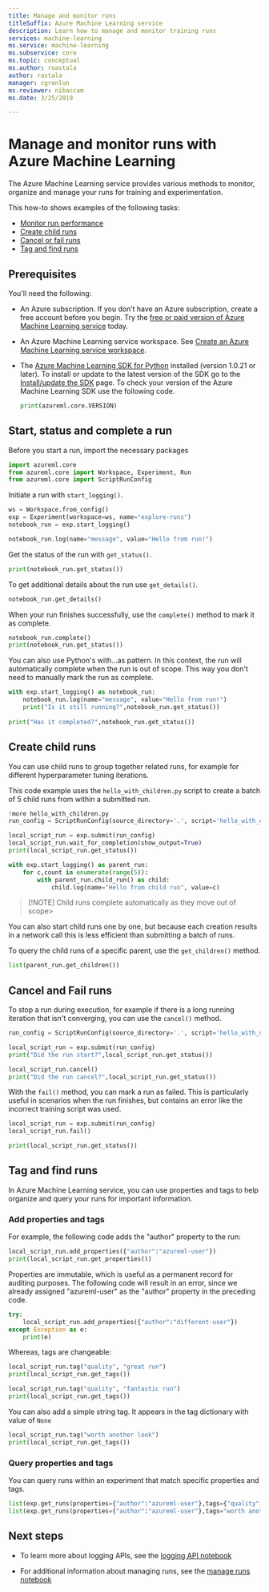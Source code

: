 ```yaml
---
title: Manage and monitor runs
titleSuffix: Azure Machine Learning service
description: Learn how to manage and monitor training runs
services: machine-learning
ms.service: machine-learning
ms.subservice: core
ms.topic: conceptual
ms.author: roastala
author: rastala
manager: cgronlun
ms.reviewer: nibaccam
ms.date: 3/25/2019

---
```


# Manage and monitor runs with Azure Machine Learning

The Azure Machine Learning service provides various methods to monitor, organize and manage your runs for training and experimentation.

This how-to shows examples of the following tasks:

* [Monitor run performance](#monitor)
* [Create child runs](#children)
* [Cancel or fail runs](#cancel)
* [Tag and find runs](#tag)

## Prerequisites

You'll need the following:

* An Azure subscription. If you don’t have an Azure subscription, create a free account before you begin. Try the [free or paid version of Azure Machine Learning service](https://aka.ms/AMLFree) today.

* An Azure Machine Learning service workspace. See [Create an Azure Machine Learning service workspace](../articles/machine-learning/service/setup-create-workspace.md).

* The [Azure Machine Learning SDK for Python](https://docs.microsoft.com/python/api/overview/azure/ml/intro?view=azure-ml-py) installed (version 1.0.21 or later). To install or update to the latest version of the SDK go to the [Install/update the SDK](https://docs.microsoft.com/python/api/overview/azure/ml/install?view=azure-ml-py) page. To check your version of the Azure Machine Learning SDK use the following code.

    ```Python
    print(azureml.core.VERSION)
    ```

<a name="monitor"></a>

## Start, status and complete a run 

Before you start a run, import the necessary packages

```Python
import azureml.core
from azureml.core import Workspace, Experiment, Run
from azureml.core import ScriptRunConfig
```

Initiate a run  with `start_logging()`.

```Python
ws = Workspace.from_config()
exp = Experiment(workspace=ws, name="explore-runs")
notebook_run = exp.start_logging()

notebook_run.log(name="message", value="Hello from run!")
```

Get the status of the run with `get_status()`.

```Python
print(notebook_run.get_status())
```

To get additional details about the run use `get_details()`.

```Python
notebook_run.get_details()
```

When your run finishes successfully, use the `complete()` method to mark it as complete.

```Python
notebook_run.complete()
print(notebook_run.get_status())
```

You can also use Python's with...as pattern. In this context, the run will automatically complete when the run is out of scope. This way you don't need to manually mark the run as complete.

```Python
with exp.start_logging() as notebook_run:
    notebook_run.log(name="message", value="Hello from run!")
    print("Is it still running?",notebook_run.get_status())
    
print("Has it completed?",notebook_run.get_status())
```

<a name="children"></a>

## Create child runs

You can use child runs to group together related runs, for example for different hyperparameter tuning iterations.

This code example uses the `hello_with_children.py` script to create a batch of 5 child runs from within a submitted run.

```Python
!more hello_with_children.py
run_config = ScriptRunConfig(source_directory='.', script='hello_with_children.py')

local_script_run = exp.submit(run_config)
local_script_run.wait_for_completion(show_output=True)
print(local_script_run.get_status())

with exp.start_logging() as parent_run:
    for c,count in enumerate(range(5)):
        with parent_run.child_run() as child:
            child.log(name="Hello from child run", value=c)
```

> [!NOTE] Child runs complete automatically as they move out of scope>

You can also start child runs one by one, but because each creation results in a network call this is less efficient than submitting a batch of runs.

To query the child runs of a specific parent, use the `get_children()` method.

```Python
list(parent_run.get_children())
```

<a name="cancel"></a>

## Cancel and Fail runs

To stop a run during execution, for example if there is a long running iteration that isn't converging, you can use the `cancel()` method.

```Python
run_config = ScriptRunConfig(source_directory='.', script='hello_with_delay.py')

local_script_run = exp.submit(run_config)
print("Did the run start?",local_script_run.get_status())

local_script_run.cancel()
print("Did the run cancel?",local_script_run.get_status())
```

With the `fail()` method, you can mark a run as failed. This is particularly useful in scenarios when the run finishes, but contains an error like the incorrect training script was used.

```Python
local_script_run = exp.submit(run_config)
local_script_run.fail()

print(local_script_run.get_status())
```

<a name="tag"></a>

## Tag and find runs

In Azure Machine Learning service, you can use properties and tags to help organize and query your runs for important information.

### Add properties and tags

For example, the following code adds the "author" property to the run:

```Python
local_script_run.add_properties({"author":"azureml-user"})
print(local_script_run.get_properties())
```

Properties are immutable, which is useful as a permanent record for auditing purposes. The following code will result in an error, since we already assigned "azureml-user" as the "author" property in the preceding code.

```Python
try:
    local_script_run.add_properties({"author":"different-user"})
except Exception as e:
    print(e)
```

Whereas, tags are changeable:

```Python
local_script_run.tag("quality", "great run")
print(local_script_run.get_tags())

local_script_run.tag("quality", "fantastic run")
print(local_script_run.get_tags())
```

You can also add a simple string tag. It appears in the tag dictionary with value of `None`

```Python
local_script_run.tag("worth another look")
print(local_script_run.get_tags())
```

### Query properties and tags
You can query runs within an experiment that match specific properties and tags.

```Python
list(exp.get_runs(properties={"author":"azureml-user"},tags={"quality":"fantastic run"}))
list(exp.get_runs(properties={"author":"azureml-user"},tags="worth another look"))
```

## Next steps

* To learn more about logging APIs, see the [logging API notebook](https://github.com/Azure/MachineLearningNotebooks/blob/master/how-to-use-azureml/training/logging-api/logging-api.ipynb)

* For additional information about managing runs, see the [manage runs notebook](https://github.com/Azure/MachineLearningNotebooks/tree/master/how-to-use-azureml/training/manage-runs)
